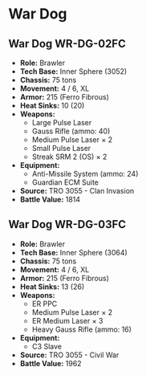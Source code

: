 # War Dog
## War Dog WR-DG-02FC
- **Role:** Brawler
- **Tech Base:** Inner Sphere (3052)
- **Chassis:** 75 tons
- **Movement:** 4 / 6, XL
- **Armor:** 215 (Ferro Fibrous)
- **Heat Sinks:** 10 (20)
- **Weapons:**
  - Large Pulse Laser
  - Gauss Rifle (ammo: 40)
  - Medium Pulse Laser × 2
  - Small Pulse Laser
  - Streak SRM 2 (OS) × 2
- **Equipment:**
  - Anti-Missile System (ammo: 24)
  - Guardian ECM Suite
- **Source:** TRO 3055 - Clan Invasion
- **Battle Value:** 1814

## War Dog WR-DG-03FC
- **Role:** Brawler
- **Tech Base:** Inner Sphere (3064)
- **Chassis:** 75 tons
- **Movement:** 4 / 6, XL
- **Armor:** 215 (Ferro Fibrous)
- **Heat Sinks:** 13 (26)
- **Weapons:**
  - ER PPC
  - Medium Pulse Laser × 2
  - ER Medium Laser × 3
  - Heavy Gauss Rifle (ammo: 16)
- **Equipment:**
  - C3 Slave
- **Source:** TRO 3055 - Civil War
- **Battle Value:** 1962

